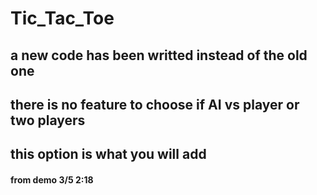 # Tic_Tac_Toe

## a new code has been writted instead of the old one
## there is no feature to choose if AI vs player or two players
## this option is what you will add
#### from demo 3/5 2:18
